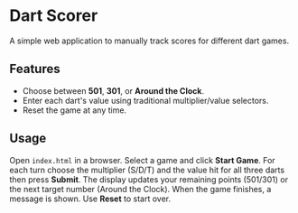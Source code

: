 # Dart Scorer

A simple web application to manually track scores for different dart games.

## Features
- Choose between **501**, **301**, or **Around the Clock**.
- Enter each dart's value using traditional multiplier/value selectors.
- Reset the game at any time.

## Usage
Open `index.html` in a browser. Select a game and click **Start Game**.
For each turn choose the multiplier (S/D/T) and the value hit for all three darts
then press **Submit**. The display updates your remaining points (501/301) or
the next target number (Around the Clock). When the game finishes, a message is
shown. Use **Reset** to start over.

